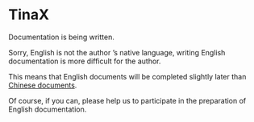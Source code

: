 # TinaX

Documentation is being written.

Sorry, English is not the author ’s native language, writing English documentation is more difficult for the author. 

This means that English documents will be completed slightly later than [Chinese documents](/cmn-hans/). 

Of course, if you can, please help us to participate in the preparation of English documentation.